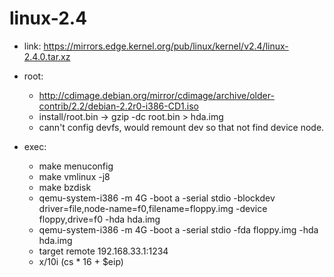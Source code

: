 # linux-2.4

- link: https://mirrors.edge.kernel.org/pub/linux/kernel/v2.4/linux-2.4.0.tar.xz

- root:
    - http://cdimage.debian.org/mirror/cdimage/archive/older-contrib/2.2/debian-2.2r0-i386-CD1.iso
    - install/root.bin -> gzip -dc root.bin > hda.img
    - cann't config devfs, would remount dev so that not find device node.

- exec:
    - make menuconfig
    - make vmlinux -j8
    - make bzdisk
    - qemu-system-i386 -m 4G -boot a -serial stdio -blockdev driver=file,node-name=f0,filename=floppy.img -device floppy,drive=f0 -hda hda.img
    - qemu-system-i386 -m 4G -boot a -serial stdio -fda floppy.img -hda hda.img
    - target remote 192.168.33.1:1234
    - x/10i $($cs * 16 + $eip)
